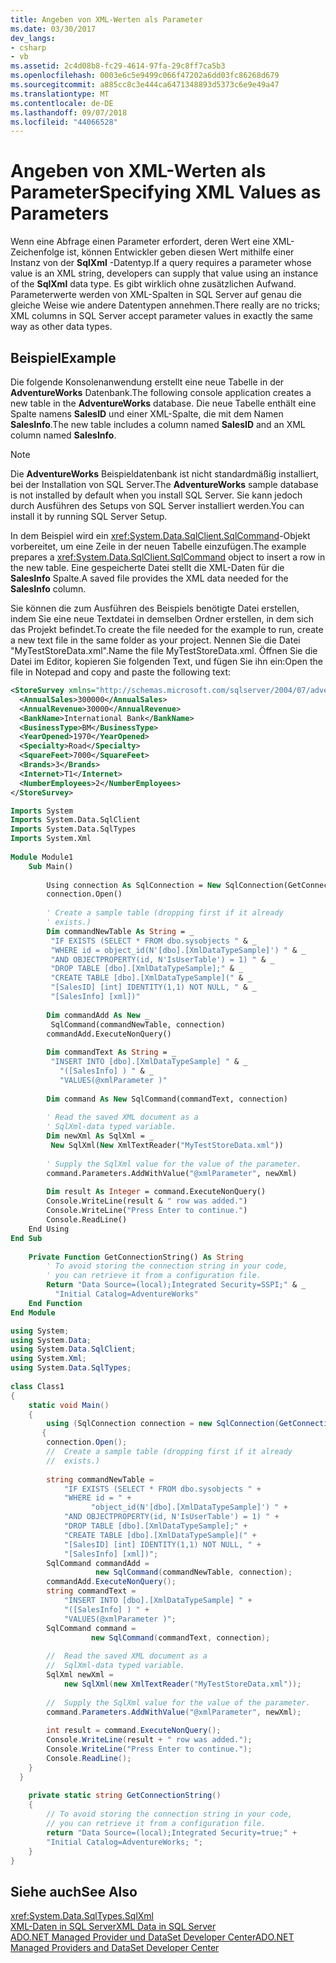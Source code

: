 ```yaml
---
title: Angeben von XML-Werten als Parameter
ms.date: 03/30/2017
dev_langs:
- csharp
- vb
ms.assetid: 2c4d08b8-fc29-4614-97fa-29c8ff7ca5b3
ms.openlocfilehash: 0003e6c5e9499c066f47202a6dd03fc86268d679
ms.sourcegitcommit: a885cc8c3e444ca6471348893d5373c6e9e49a47
ms.translationtype: MT
ms.contentlocale: de-DE
ms.lasthandoff: 09/07/2018
ms.locfileid: "44066528"
---
```

# <a name="specifying-xml-values-as-parameters"></a><span data-ttu-id="989e6-102">Angeben von XML-Werten als Parameter</span><span class="sxs-lookup"><span data-stu-id="989e6-102">Specifying XML Values as Parameters</span></span>
<span data-ttu-id="989e6-103">Wenn eine Abfrage einen Parameter erfordert, deren Wert eine XML-Zeichenfolge ist, können Entwickler geben diesen Wert mithilfe einer Instanz von der **SqlXml** -Datentyp.</span><span class="sxs-lookup"><span data-stu-id="989e6-103">If a query requires a parameter whose value is an XML string, developers can supply that value using an instance of the **SqlXml** data type.</span></span> <span data-ttu-id="989e6-104">Es gibt wirklich ohne zusätzlichen Aufwand. Parameterwerte werden von XML-Spalten in SQL Server auf genau die gleiche Weise wie andere Datentypen annehmen.</span><span class="sxs-lookup"><span data-stu-id="989e6-104">There really are no tricks; XML columns in SQL Server accept parameter values in exactly the same way as other data types.</span></span>  
  
## <a name="example"></a><span data-ttu-id="989e6-105">Beispiel</span><span class="sxs-lookup"><span data-stu-id="989e6-105">Example</span></span>  
 <span data-ttu-id="989e6-106">Die folgende Konsolenanwendung erstellt eine neue Tabelle in der **AdventureWorks** Datenbank.</span><span class="sxs-lookup"><span data-stu-id="989e6-106">The following console application creates a new table in the **AdventureWorks** database.</span></span> <span data-ttu-id="989e6-107">Die neue Tabelle enthält eine Spalte namens **SalesID** und einer XML-Spalte, die mit dem Namen **SalesInfo**.</span><span class="sxs-lookup"><span data-stu-id="989e6-107">The new table includes a column named **SalesID** and an XML column named **SalesInfo**.</span></span>  
  
> [!NOTE]
>  <span data-ttu-id="989e6-108">Die **AdventureWorks** Beispieldatenbank ist nicht standardmäßig installiert, bei der Installation von SQL Server.</span><span class="sxs-lookup"><span data-stu-id="989e6-108">The **AdventureWorks** sample database is not installed by default when you install SQL Server.</span></span> <span data-ttu-id="989e6-109">Sie kann jedoch durch Ausführen des Setups von SQL Server installiert werden.</span><span class="sxs-lookup"><span data-stu-id="989e6-109">You can install it by running SQL Server Setup.</span></span>  
  
 <span data-ttu-id="989e6-110">In dem Beispiel wird ein <xref:System.Data.SqlClient.SqlCommand>-Objekt vorbereitet, um eine Zeile in der neuen Tabelle einzufügen.</span><span class="sxs-lookup"><span data-stu-id="989e6-110">The example prepares a <xref:System.Data.SqlClient.SqlCommand> object to insert a row in the new table.</span></span> <span data-ttu-id="989e6-111">Eine gespeicherte Datei stellt die XML-Daten für die **SalesInfo** Spalte.</span><span class="sxs-lookup"><span data-stu-id="989e6-111">A saved file provides the XML data needed for the **SalesInfo** column.</span></span>  
  
 <span data-ttu-id="989e6-112">Sie können die zum Ausführen des Beispiels benötigte Datei erstellen, indem Sie eine neue Textdatei in demselben Ordner erstellen, in dem sich das Projekt befindet.</span><span class="sxs-lookup"><span data-stu-id="989e6-112">To create the file needed for the example to run, create a new text file in the same folder as your project.</span></span> <span data-ttu-id="989e6-113">Nennen Sie die Datei "MyTestStoreData.xml".</span><span class="sxs-lookup"><span data-stu-id="989e6-113">Name the file MyTestStoreData.xml.</span></span> <span data-ttu-id="989e6-114">Öffnen Sie die Datei im Editor, kopieren Sie folgenden Text, und fügen Sie ihn ein:</span><span class="sxs-lookup"><span data-stu-id="989e6-114">Open the file in Notepad and copy and paste the following text:</span></span>  
  
```xml  
<StoreSurvey xmlns="http://schemas.microsoft.com/sqlserver/2004/07/adventure-works/StoreSurvey">  
  <AnnualSales>300000</AnnualSales>  
  <AnnualRevenue>30000</AnnualRevenue>  
  <BankName>International Bank</BankName>  
  <BusinessType>BM</BusinessType>  
  <YearOpened>1970</YearOpened>  
  <Specialty>Road</Specialty>  
  <SquareFeet>7000</SquareFeet>  
  <Brands>3</Brands>  
  <Internet>T1</Internet>  
  <NumberEmployees>2</NumberEmployees>  
</StoreSurvey>  
```  
  
```vb  
Imports System  
Imports System.Data.SqlClient  
Imports System.Data.SqlTypes  
Imports System.Xml  
  
Module Module1  
    Sub Main()  
  
        Using connection As SqlConnection = New SqlConnection(GetConnectionString())  
        connection.Open()  
  
        ' Create a sample table (dropping first if it already  
        ' exists.)  
        Dim commandNewTable As String = _  
         "IF EXISTS (SELECT * FROM dbo.sysobjects " & _  
         "WHERE id = object_id(N'[dbo].[XmlDataTypeSample]') " & _  
         "AND OBJECTPROPERTY(id, N'IsUserTable') = 1) " & _  
         "DROP TABLE [dbo].[XmlDataTypeSample];" & _  
         "CREATE TABLE [dbo].[XmlDataTypeSample](" & _  
         "[SalesID] [int] IDENTITY(1,1) NOT NULL, " & _  
         "[SalesInfo] [xml])"  
  
        Dim commandAdd As New _  
         SqlCommand(commandNewTable, connection)  
        commandAdd.ExecuteNonQuery()  
  
        Dim commandText As String = _  
         "INSERT INTO [dbo].[XmlDataTypeSample] " & _  
           "([SalesInfo] ) " & _  
           "VALUES(@xmlParameter )"  
  
        Dim command As New SqlCommand(commandText, connection)  
  
        ' Read the saved XML document as a   
        ' SqlXml-data typed variable.  
        Dim newXml As SqlXml = _  
         New SqlXml(New XmlTextReader("MyTestStoreData.xml"))  
  
        ' Supply the SqlXml value for the value of the parameter.  
        command.Parameters.AddWithValue("@xmlParameter", newXml)  
  
        Dim result As Integer = command.ExecuteNonQuery()  
        Console.WriteLine(result & " row was added.")  
        Console.WriteLine("Press Enter to continue.")  
        Console.ReadLine()  
    End Using  
End Sub  
  
    Private Function GetConnectionString() As String  
        ' To avoid storing the connection string in your code,              
        ' you can retrieve it from a configuration file.   
        Return "Data Source=(local);Integrated Security=SSPI;" & _  
          "Initial Catalog=AdventureWorks"  
    End Function  
End Module  
```  
  
```csharp  
using System;  
using System.Data;  
using System.Data.SqlClient;  
using System.Xml;  
using System.Data.SqlTypes;  
  
class Class1  
{  
    static void Main()  
    {  
        using (SqlConnection connection = new SqlConnection(GetConnectionString()))  
       {  
        connection.Open();  
        //  Create a sample table (dropping first if it already  
        //  exists.)  
  
        string commandNewTable =   
            "IF EXISTS (SELECT * FROM dbo.sysobjects " +   
            "WHERE id = " +  
                  "object_id(N'[dbo].[XmlDataTypeSample]') " +   
            "AND OBJECTPROPERTY(id, N'IsUserTable') = 1) " +   
            "DROP TABLE [dbo].[XmlDataTypeSample];" +   
            "CREATE TABLE [dbo].[XmlDataTypeSample](" +   
            "[SalesID] [int] IDENTITY(1,1) NOT NULL, " +   
            "[SalesInfo] [xml])";  
        SqlCommand commandAdd =   
                   new SqlCommand(commandNewTable, connection);  
        commandAdd.ExecuteNonQuery();  
        string commandText =   
            "INSERT INTO [dbo].[XmlDataTypeSample] " +   
            "([SalesInfo] ) " +   
            "VALUES(@xmlParameter )";  
        SqlCommand command =   
                  new SqlCommand(commandText, connection);  
  
        //  Read the saved XML document as a   
        //  SqlXml-data typed variable.  
        SqlXml newXml =   
            new SqlXml(new XmlTextReader("MyTestStoreData.xml"));  
  
        //  Supply the SqlXml value for the value of the parameter.  
        command.Parameters.AddWithValue("@xmlParameter", newXml);  
  
        int result = command.ExecuteNonQuery();  
        Console.WriteLine(result + " row was added.");  
        Console.WriteLine("Press Enter to continue.");  
        Console.ReadLine();  
    }  
  }  
  
    private static string GetConnectionString()  
    {  
        // To avoid storing the connection string in your code,              
        // you can retrieve it from a configuration file.   
        return "Data Source=(local);Integrated Security=true;" +  
        "Initial Catalog=AdventureWorks; ";  
    }  
}  
```  
  
## <a name="see-also"></a><span data-ttu-id="989e6-115">Siehe auch</span><span class="sxs-lookup"><span data-stu-id="989e6-115">See Also</span></span>  
 <xref:System.Data.SqlTypes.SqlXml>  
 [<span data-ttu-id="989e6-116">XML-Daten in SQL Server</span><span class="sxs-lookup"><span data-stu-id="989e6-116">XML Data in SQL Server</span></span>](../../../../../docs/framework/data/adonet/sql/xml-data-in-sql-server.md)  
 [<span data-ttu-id="989e6-117">ADO.NET Managed Provider und DataSet Developer Center</span><span class="sxs-lookup"><span data-stu-id="989e6-117">ADO.NET Managed Providers and DataSet Developer Center</span></span>](https://go.microsoft.com/fwlink/?LinkId=217917)
